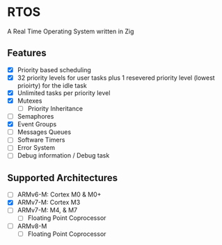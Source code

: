 # RTOS

A Real Time Operating System written in Zig

## Features

- [X] Priority based scheduling
- [X] 32 priority levels for user tasks plus 1 resevered priority level (lowest prioirty) for the idle task
- [X] Unlimited tasks per priority level
- [X] Mutexes
  - [ ] Priority Inheritance
- [ ] Semaphores
- [X] Event Groups
- [ ] Messages Queues
- [ ] Software Timers
- [ ] Error System
- [ ] Debug information / Debug task

## Supported Architectures

- [ ] ARMv6-M: Cortex M0 & M0+
- [X] ARMv7-M: Cortex M3
- [ ] ARMv7-M: M4, & M7
  - [ ] Floating Point Coprocessor
- [ ] ARMv8-M
  - [ ] Floating Point Coprocessor
